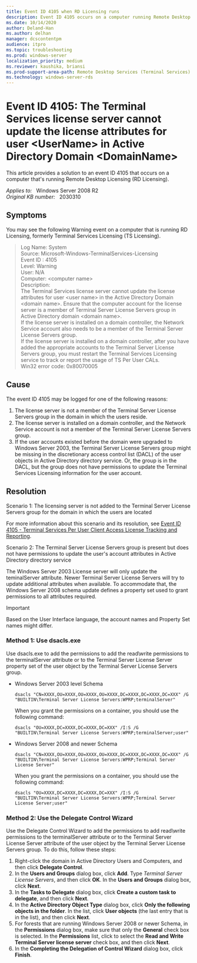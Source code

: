 ```yaml
---
title: Event ID 4105 when RD Licensing runs 
description: Event ID 4105 occurs on a computer running Remote Desktop Licensing (RD Licensing). This issue occurs in various scenarios for which resolutions are provided.
ms.date: 10/14/2020
author: Deland-Han
ms.author: delhan
manager: dcscontentpm
audience: itpro
ms.topic: troubleshooting
ms.prod: windows-server
localization_priority: medium
ms.reviewer: kaushika, briansi
ms.prod-support-area-path: Remote Desktop Services (Terminal Services) licensing
ms.technology: windows-server-rds
---
```

# Event ID 4105: The Terminal Services license server cannot update the license attributes for user \<UserName> in Active Directory Domain \<DomainName>

This article provides a solution to an event ID 4105 that occurs on a computer that's running Remote Desktop Licensing (RD Licensing).

_Applies to:_ &nbsp; Windows Server 2008 R2  
_Original KB number:_ &nbsp; 2030310

## Symptoms

You may see the following Warning event on a computer that is running RD Licensing, formerly Terminal Services Licensing (TS Licensing).

> Log Name: System  
Source: Microsoft-Windows-TerminalServices-Licensing  
Event ID : 4105  
Level: Warning  
User: N/A  
Computer: \<computer name>  
Description:  
The Terminal Services license server cannot update the license attributes for user \<user name> in the Active Directory Domain \<domain name>. Ensure that the computer account for the license server is a member of Terminal Server License Servers group in Active Directory domain \<domain name>.  
If the license server is installed on a domain controller, the Network Service account also needs to be a member of the Terminal Server License Servers group.  
If the license server is installed on a domain controller, after you have added the appropriate accounts to the Terminal Server License Servers group, you must restart the Terminal Services Licensing service to track or report the usage of TS Per User CALs.  
Win32 error code: 0x80070005

## Cause

The event ID 4105 may be logged for one of the following reasons:

1. The license server is not a member of the Terminal Server License Servers group in the domain in which the users reside.
2. The license server is installed on a domain controller, and the Network Service account is not a member of the Terminal Server License Servers group.
3. If the user accounts existed before the domain were upgraded to Windows Server 2003, the Terminal Server License Servers group might be missing in the discretionary access control list (DACL) of the user objects in Active Directory directory service. Or, the group is in the DACL, but the group does not have permissions to update the Terminal Services Licensing information for the user account.

## Resolution

Scenario 1: The licensing server is not added to the Terminal Server License Servers group for the domain in which the users are located

For more information about this scenario and its resolution, see [Event ID 4105 - Terminal Services Per User Client Access License Tracking and Reporting](/previous-versions/windows/it-pro/windows-server-2008-R2-and-2008/cc775179(v=ws.10)).

Scenario 2: The Terminal Server License Servers group is present but does not have permissions to update the user's account attributes in Active Directory directory service

The Windows Server 2003 License server will only update the teminalServer attribute. Newer Terminal Server License Servers will try to update additional attributes when available. To accommodate that, the Windows Server 2008 schema update defines a property set used to grant permissions to all attributes required.

> [!IMPORTANT]
> Based on the User Interface language, the account names and Property Set names might differ.

### Method 1: Use dsacls.exe

Use dsacls.exe to add the permissions to add the read\write permissions to the terminalServer attribute or to the Terminal Server License Server property set of the user object by the Terminal Server License Servers group.

- Windows Server 2003 level Schema

    ```console
    dsacls "CN=XXXX,OU=XXXX,OU=XXXX,OU=XXXX,DC=XXXX,DC=XXXX,DC=XXX" /G
    "BUILTIN\Terminal Server License Servers:WPRP;terminalServer"
    ```

    When you grant the permissions on a container, you should use the following command:

    ```console
    dsacls "OU=XXXX,DC=XXXX,DC=XXXX,DC=XXX" /I:S /G
    "BUILTIN\Terminal Server License Servers:WPRP;terminalServer;user"
    ```

- Windows Server 2008 and newer Schema  

    ```console
    dsacls "CN=XXXX,OU=XXXX,OU=XXXX,OU=XXXX,DC=XXXX,DC=XXXX,DC=XXX" /G
    "BUILTIN\Terminal Server License Servers:WPRP;Terminal Server License Server"
    ```

    When you grant the permissions on a container, you should use the following command:

    ```console
    dsacls "OU=XXXX,DC=XXXX,DC=XXXX,DC=XXX" /I:S /G
    "BUILTIN\Terminal Server License Servers:WPRP;Terminal Server License Server;user"
    ```

### Method 2: Use the Delegate Control Wizard

Use the Delegate Control Wizard to add the permissions to add read\write permissions to the terminalServer attribute or to the Terminal Server License Server attribute of the user object by the Terminal Server License Servers group. To do this, follow these steps:

1. Right-click the domain in Active Directory Users and Computers, and then click **Delegate Control**.
2. In the **Users and Groups** dialog box, click **Add**. Type *Terminal Server License Servers*, and then click **OK**. In the **Users and Groups** dialog box, click **Next**.
3. In the **Tasks to Delegate** dialog box, click **Create a custom task to delegate**, and then click **Next**.
4. In the **Active Directory Object Type** dialog box, click **Only the following objects in the folder**. In the list, click **User objects** (the last entry that is in the list), and then click **Next**.
5. For forests that are running Windows Server 2008 or newer Schema, in the **Permissions** dialog box, make sure that only the **General** check box is selected. In the **Permissions** list, click to select the **Read and Write Terminal Server license server** check box, and then click **Next**.
6. In the **Completing the Delegation of Control Wizard** dialog box, click **Finish**.
